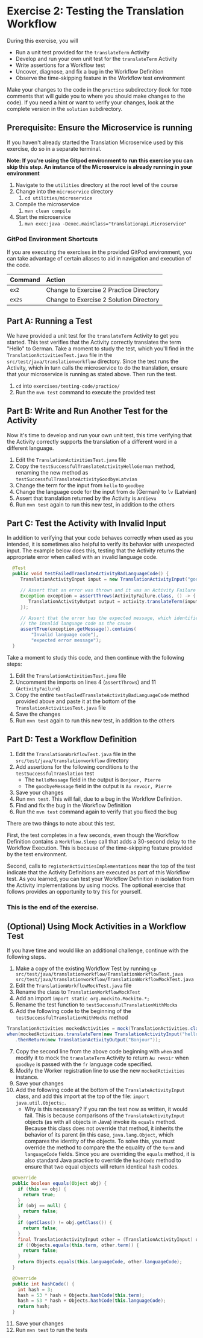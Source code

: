 # Exercise 2: Testing the Translation Workflow

During this exercise, you will

- Run a unit test provided for the `translateTerm` Activity
- Develop and run your own unit test for the `translateTerm` Activity
- Write assertions for a Workflow test
- Uncover, diagnose, and fix a bug in the Workflow Definition
- Observe the time-skipping feature in the Workflow test environment

Make your changes to the code in the `practice` subdirectory (look for
`TODO` comments that will guide you to where you should make changes to
the code). If you need a hint or want to verify your changes, look at
the complete version in the `solution` subdirectory.

## Prerequisite: Ensure the Microservice is running

If you haven't already started the Translation Microservice used by this exercise,
do so in a separate terminal.

**Note: If you're using the Gitpod environment to run this exercise you can
skip this step. An instance of the Microservice is already running in your
environment**

1. Navigate to the `utilities` directory at the root level of the course
2. Change into the `microservice` directory
   1. `cd utilities/microservice`
3. Compile the microservice
   1. `mvn clean compile`
4. Start the microservice
   1. `mvn exec:java -Dexec.mainClass="translationapi.Microservice"`

### GitPod Environment Shortcuts

If you are executing the exercises in the provided GitPod environment, you
can take advantage of certain aliases to aid in navigation and execution of
the code.

| Command | Action                                  |
| :------ | :-------------------------------------- |
| `ex2`   | Change to Exercise 2 Practice Directory |
| `ex2s`  | Change to Exercise 2 Solution Directory |

## Part A: Running a Test

We have provided a unit test for the `translateTerm` Activity
to get you started. This test verifies that the Activity correctly
translates the term "Hello" to German. Take a moment to study the
test, which you'll find in the `TranslationActivitiesTest.java` file in the
`src/test/java/translationworkflow` directory. Since the test runs the
Activity, which in turn calls the microservice to do the translation, ensure
that your microservice is running as stated above. Then run the test.

1. `cd` into `exercises/testing-code/practice/`
2. Run the `mvn test` command to execute the provided test

## Part B: Write and Run Another Test for the Activity

Now it's time to develop and run your own unit test, this time
verifying that the Activity correctly supports the translation
of a different word in a different language.

1. Edit the `TranslationActivitiesTest.java` file
2. Copy the `testSuccessfulTranslateActivityHelloGerman` method,
   renaming the new method as `testSuccessfulTranslateActivityGoodbyeLatvian`
3. Change the term for the input from `hello` to `goodbye`
4. Change the language code for the input from `de` (German) to `lv` (Latvian)
5. Assert that translation returned by the Activity is `Ardievu`
6. Run `mvn test` again to run this new test, in addition to the others

## Part C: Test the Activity with Invalid Input

In addition to verifying that your code behaves correctly when used as
you intended, it is sometimes also helpful to verify its behavior with
unexpected input. The example below does this, testing that the Activity
returns the appropriate error when called with an invalid language code.

```java
  @Test
  public void testFailedTranslateActivityBadLanguageCode() {
     TranslationActivityInput input = new TranslationActivityInput("goodbye", "xq");

     // Assert that an error was thrown and it was an Activity Failure
     Exception exception = assertThrows(ActivityFailure.class, () -> {
        TranslationActivityOutput output = activity.translateTerm(input);
     });

     // Assert that the error has the expected message, which identifies
     // the invalid language code as the cause
     assertTrue(exception.getMessage().contains(
         "Invalid language code"),
         "expected error message");
  }
```

Take a moment to study this code, and then continue with the
following steps:

1. Edit the `TranslationActivitiesTest.java` file
2. Uncomment the imports on lines 4 (`assertThrows`) and 11 (`ActivityFailure`)
3. Copy the entire `testFailedTranslateActivityBadLanguageCode` method
   provided above and paste it at the bottom of the `TranslationActivitiesTest.java` file
4. Save the changes
5. Run `mvn test` again to run this new test, in addition to the others

## Part D: Test a Workflow Definition

1. Edit the `TranslationWorkflowTest.java` file in the
   `src/test/java/translationworkflow` directory
2. Add assertions for the following conditions to the `testSuccessfulTranslation` test
   - The `helloMessage` field in the output is `Bonjour, Pierre`
   - The `goodbyeMessage` field in the output is `Au revoir, Pierre`
3. Save your changes
4. Run `mvn test`. This will fail, due to a bug in the Workflow Definition.
5. Find and fix the bug in the Workflow Definition
6. Run the `mvn test` command again to verify that you fixed the bug

There are two things to note about this test.

First, the test completes in a few seconds, even though the Workflow
Definition contains a `Workflow.Sleep` call that adds a 30-second delay
to the Workflow Execution. This is because of the time-skipping feature
provided by the test environment.

Second, calls to `registerActivitiesImplementations` near the top of the test indicate
that the Activity Definitions are executed as part of this Workflow
test. As you learned, you can test your Workflow Definition in isolation
from the Activity implementations by using mocks. The optional exercise
that follows provides an opportunity to try this for yourself.

### This is the end of the exercise.

## (Optional) Using Mock Activities in a Workflow Test

If you have time and would like an additional challenge,
continue with the following steps.

1. Make a copy of the existing Workflow Test by running
   `cp src/test/java/translationworkflow/TranslationWorkflowTest.java src/test/java/translationworkflow/TranslationWorkflowMockTest.java`
2. Edit the `TranslationWorkflowMockTest.java` file
3. Rename the class to `TranslationWorkflowMockTest`
4. Add an import `import static org.mockito.Mockito.*;`
5. Rename the test function to `testSuccessfulTranslationWithMocks`
6. Add the following code to the beginning of the `testSuccessfulTranslationWithMocks` method

```java
TranslationActivities mockedActivities = mock(TranslationActivities.class, withSettings().withoutAnnotations());
when(mockedActivities.translateTerm(new TranslationActivityInput("hello", "fr")))
   .thenReturn(new TranslationActivityOutput("Bonjour"));
```

7. Copy the second line from the above code beginning with `when` and modify it
   to mock the `translateTerm` Activity to return `Au revoir` when `goodbye` is passed
   with the `fr` language code specified.
8. Modify the Worker registration line to use the new `mockedActivities` instance.
9. Save your changes
10. Add the following code at the bottom of the `TranslateActivityInput` class,
    and add this import at the top of the file: `import java.util.Objects;`.
    - Why is this necessary? If you ran the test now as written, it would fail.
      This is because comparisons of the `TranslateActivityInput` objects (as
      with all objects in Java) invoke its `equals` method. Because this class
      does not override that method, it inherits the behavior of its parent
      (in this case, `java.lang.Object`, which compares the identity of the
      objects. To solve this, you must override the method to compare the
      the equality of the `term` and `languageCode` fields. Since you are
      overriding the `equals` method, it is also standard Java practice to
      override the `hashCode` method to ensure that two equal objects will
      return identical hash codes.

```java
  @Override
  public boolean equals(Object obj) {
    if (this == obj) {
      return true;
    }
    if (obj == null) {
      return false;
    }
    if (getClass() != obj.getClass()) {
      return false;
    }
    final TranslationActivityInput other = (TranslationActivityInput) obj;
    if (!Objects.equals(this.term, other.term)) {
      return false;
    }
    return Objects.equals(this.languageCode, other.languageCode);
  }

  @Override
  public int hashCode() {
    int hash = 3;
    hash = 53 * hash + Objects.hashCode(this.term);
    hash = 53 * hash + Objects.hashCode(this.languageCode);
    return hash;
  }
```

11. Save your changes
12. Run `mvn test` to run the tests
